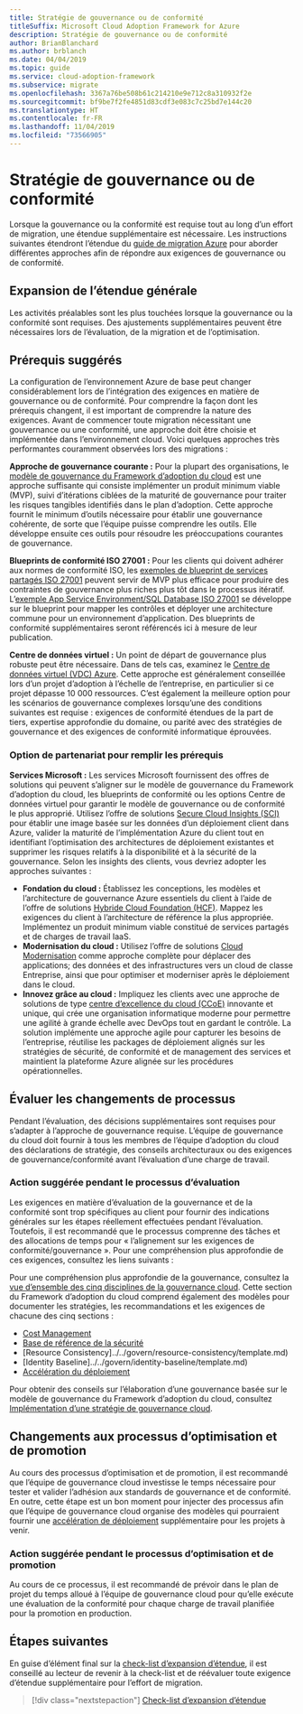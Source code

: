 ```yaml
---
title: Stratégie de gouvernance ou de conformité
titleSuffix: Microsoft Cloud Adoption Framework for Azure
description: Stratégie de gouvernance ou de conformité
author: BrianBlanchard
ms.author: brblanch
ms.date: 04/04/2019
ms.topic: guide
ms.service: cloud-adoption-framework
ms.subservice: migrate
ms.openlocfilehash: 3367a76be508b61c214210e9e712c8a310932f2e
ms.sourcegitcommit: bf9be7f2fe4851d83cdf3e083c7c25bd7e144c20
ms.translationtype: HT
ms.contentlocale: fr-FR
ms.lasthandoff: 11/04/2019
ms.locfileid: "73566905"
---
```

# <a name="governance-or-compliance-strategy"></a>Stratégie de gouvernance ou de conformité

Lorsque la gouvernance ou la conformité est requise tout au long d’un effort de migration, une étendue supplémentaire est nécessaire. Les instructions suivantes étendront l’étendue du [guide de migration Azure](../azure-migration-guide/index.md) pour aborder différentes approches afin de répondre aux exigences de gouvernance ou de conformité.

## <a name="general-scope-expansion"></a>Expansion de l’étendue générale

Les activités préalables sont les plus touchées lorsque la gouvernance ou la conformité sont requises. Des ajustements supplémentaires peuvent être nécessaires lors de l’évaluation, de la migration et de l’optimisation.

## <a name="suggested-prerequisites"></a>Prérequis suggérés

La configuration de l’environnement Azure de base peut changer considérablement lors de l’intégration des exigences en matière de gouvernance ou de conformité. Pour comprendre la façon dont les prérequis changent, il est important de comprendre la nature des exigences. Avant de commencer toute migration nécessitant une gouvernance ou une conformité, une approche doit être choisie et implémentée dans l’environnement cloud. Voici quelques approches très performantes couramment observées lors des migrations :

**Approche de gouvernance courante :** Pour la plupart des organisations, le [modèle de gouvernance du Framework d’adoption du cloud](../../govern/guides/index.md) est une approche suffisante qui consiste implémenter un produit minimum viable (MVP), suivi d’itérations ciblées de la maturité de gouvernance pour traiter les risques tangibles identifiés dans le plan d’adoption. Cette approche fournit le minimum d’outils nécessaire pour établir une gouvernance cohérente, de sorte que l’équipe puisse comprendre les outils. Elle développe ensuite ces outils pour résoudre les préoccupations courantes de gouvernance.

**Blueprints de conformité ISO 27001 :** Pour les clients qui doivent adhérer aux normes de conformité ISO, les [exemples de blueprint de services partagés ISO 27001](https://docs.microsoft.com/azure/governance/blueprints/samples/iso27001-shared/index) peuvent servir de MVP plus efficace pour produire des contraintes de gouvernance plus riches plus tôt dans le processus itératif. L’[exemple App Service Environment/SQL Database ISO 27001](https://docs.microsoft.com/azure/governance/blueprints/samples/iso27001-ase-sql-workload) se développe sur le blueprint pour mapper les contrôles et déployer une architecture commune pour un environnement d’application. Des blueprints de conformité supplémentaires seront référencés ici à mesure de leur publication.

**Centre de données virtuel :** Un point de départ de gouvernance plus robuste peut être nécessaire. Dans de tels cas, examinez le [Centre de données virtuel (VDC) Azure](../../reference/vdc.md). Cette approche est généralement conseillée lors d’un projet d’adoption à l’échelle de l’entreprise, en particulier si ce projet dépasse 10 000 ressources. C’est également la meilleure option pour les scénarios de gouvernance complexes lorsqu’une des conditions suivantes est requise : exigences de conformité étendues de la part de tiers, expertise approfondie du domaine, ou parité avec des stratégies de gouvernance et des exigences de conformité informatique éprouvées.

### <a name="partnership-option-to-complete-prerequisites"></a>Option de partenariat pour remplir les prérequis

**Services Microsoft :** Les services Microsoft fournissent des offres de solutions qui peuvent s’aligner sur le modèle de gouvernance du Framework d’adoption du cloud, les blueprints de conformité ou les options Centre de données virtuel pour garantir le modèle de gouvernance ou de conformité le plus approprié. Utilisez l’offre de solutions [Secure Cloud Insights (SCI)](https://download.microsoft.com/download/C/7/C/C7CEA89D-7BDB-4E08-B998-737C13107361/Secure_Cloud_Insights_Datasheet_EN_US.pdf) pour établir une image basée sur les données d’un déploiement client dans Azure, valider la maturité de l’implémentation Azure du client tout en identifiant l’optimisation des architectures de déploiement existantes et supprimer les risques relatifs à la disponibilité et à la sécurité de la gouvernance. Selon les insights des clients, vous devriez adopter les approches suivantes :

- **Fondation du cloud :** Établissez les conceptions, les modèles et l’architecture de gouvernance Azure essentiels du client à l’aide de l’offre de solutions [Hybride Cloud Foundation (HCF)](https://download.microsoft.com/download/D/8/7/D872DFD0-1C46-4145-95E4-B5EAB2958B96/Hybrid_Cloud_Foundation_Datasheet_EN_US.pdf). Mappez les exigences du client à l’architecture de référence la plus appropriée. Implémentez un produit minimum viable constitué de services partagés et de charges de travail IaaS.
- **Modernisation du cloud :** Utilisez l’offre de solutions [Cloud Modernisation](https://download.microsoft.com/download/3/7/3/373F90E3-8568-44F3-B096-CD9C1CD28AB7/Cloud_Modernization_Datasheet_EN_US.pdf) comme approche complète pour déplacer des applications; des données et des infrastructures vers un cloud de classe Entreprise, ainsi que pour optimiser et moderniser après le déploiement dans le cloud.
- **Innovez grâce au cloud :** Impliquez les clients avec une approche de solutions de type [centre d’excellence du cloud (CCoE)](https://download.microsoft.com/download/F/8/B/F8BBE4BD-E5F8-4DFB-82F7-C0A4E17051BB/Cloud_Center_of_Excellence_Datasheet_EN_US.pdf) innovante et unique, qui crée une organisation informatique moderne pour permettre une agilité à grande échelle avec DevOps tout en gardant le contrôle. La solution implémente une approche agile pour capturer les besoins de l’entreprise, réutilise les packages de déploiement alignés sur les stratégies de sécurité, de conformité et de management des services et maintient la plateforme Azure alignée sur les procédures opérationnelles.

## <a name="assess-process-changes"></a>Évaluer les changements de processus

Pendant l’évaluation, des décisions supplémentaires sont requises pour s’adapter à l’approche de gouvernance requise. L’équipe de gouvernance du cloud doit fournir à tous les membres de l’équipe d’adoption du cloud des déclarations de stratégie, des conseils architecturaux ou des exigences de gouvernance/conformité avant l’évaluation d’une charge de travail.

### <a name="suggested-action-during-the-assess-process"></a>Action suggérée pendant le processus d’évaluation

Les exigences en matière d’évaluation de la gouvernance et de la conformité sont trop spécifiques au client pour fournir des indications générales sur les étapes réellement effectuées pendant l’évaluation. Toutefois, il est recommandé que le processus comprenne des tâches et des allocations de temps pour « l’alignement sur les exigences de conformité/gouvernance ». Pour une compréhension plus approfondie de ces exigences, consultez les liens suivants :

Pour une compréhension plus approfondie de la gouvernance, consultez la [vue d’ensemble des cinq disciplines de la gouvernance cloud](../../govern/governance-disciplines.md). Cette section du Framework d’adoption du cloud comprend également des modèles pour documenter les stratégies, les recommandations et les exigences de chacune des cinq sections :

- [Cost Management](../../govern/cost-management/template.md)
- [Base de référence de la sécurité](../../govern/security-baseline/template.md)
- [Resource Consistency]../../govern/resource-consistency/template.md)
- [Identity Baseline]../../govern/identity-baseline/template.md)
- [Accélération du déploiement](../../govern/deployment-acceleration/template.md)

Pour obtenir des conseils sur l’élaboration d’une gouvernance basée sur le modèle de gouvernance du Framework d’adoption du cloud, consultez [Implémentation d’une stratégie de gouvernance cloud](../../govern/corporate-policy.md).

## <a name="optimize-and-promote-process-changes"></a>Changements aux processus d’optimisation et de promotion

Au cours des processus d’optimisation et de promotion, il est recommandé que l’équipe de gouvernance cloud investisse le temps nécessaire pour tester et valider l’adhésion aux standards de gouvernance et de conformité. En outre, cette étape est un bon moment pour injecter des processus afin que l’équipe de gouvernance cloud organise des modèles qui pourraient fournir une [accélération de déploiement](../../govern/deployment-acceleration/index.md) supplémentaire pour les projets à venir.

### <a name="suggested-action-during-the-optimize-and-promote-process"></a>Action suggérée pendant le processus d’optimisation et de promotion

Au cours de ce processus, il est recommandé de prévoir dans le plan de projet du temps alloué à l’équipe de gouvernance cloud pour qu’elle exécute une évaluation de la conformité pour chaque charge de travail planifiée pour la promotion en production.

## <a name="next-steps"></a>Étapes suivantes

En guise d’élément final sur la [check-list d’expansion d’étendue](./index.md), il est conseillé au lecteur de revenir à la check-list et de réévaluer toute exigence d’étendue supplémentaire pour l’effort de migration.

> [!div class="nextstepaction"]
> [Check-list d’expansion d’étendue](./index.md)
